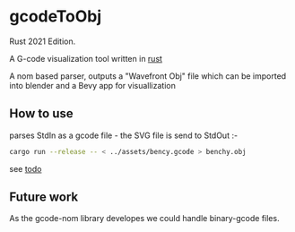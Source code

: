 # gcodeToObj

Rust 2021 Edition.

A G-code visualization tool written in [rust](https://www.rust-lang.org/)

A nom based parser, outputs a "Wavefront Obj" file which can be imported into blender and a Bevy app for visuallization

## How to use

parses StdIn as a gcode file - the SVG file is send to StdOut :-

```bash
cargo run --release -- < ../assets/bency.gcode > benchy.obj
```

see [todo](TODO.md)

## Future work

As the gcode-nom library developes we could handle binary-gcode files.
